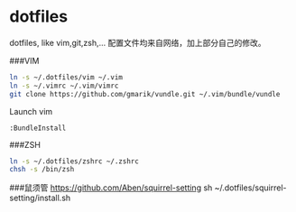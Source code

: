 dotfiles
========

dotfiles, like vim,git,zsh,...
配置文件均来自网络，加上部分自己的修改。




###VIM
``` bash
ln -s ~/.dotfiles/vim ~/.vim
ln -s ~/.vimrc ~/.vim/vimrc
git clone https://github.com/gmarik/vundle.git ~/.vim/bundle/vundle
```

Launch vim
``` vim
:BundleInstall
```


###ZSH
``` bash
ln -s ~/.dotfiles/zshrc ~/.zshrc 
chsh -s /bin/zsh 
```

###鼠须管 https://github.com/Aben/squirrel-setting
sh ~/.dotfiles/squirrel-setting/install.sh

